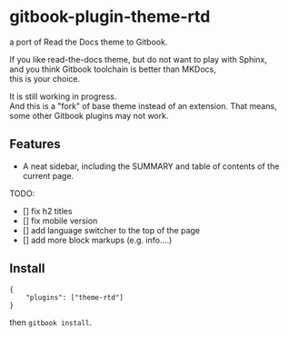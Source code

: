 # gitbook-plugin-theme-rtd
a port of Read the Docs theme to Gitbook.

If you like read-the-docs theme, but do not want to play with Sphinx,  
and you think Gitbook toolchain is better than MKDocs,  
this is your choice.

It is still working in progress.  
And this is a "fork" of base theme instead of an extension. That means,  
some other Gitbook plugins may not work. 

## Features

- A neat sidebar, including the SUMMARY and table of contents of the current page.

TODO:
- [] fix h2 titles
- [] fix mobile version
- [] add language switcher to the top of the page
- [] add more block markups (e.g. info....)

## Install

```
{
    "plugins": ["theme-rtd"]
}
```

then `gitbook install`.


